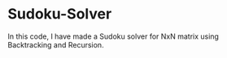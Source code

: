 # Sudoku-Solver
In this code, I have made a Sudoku solver for NxN matrix using Backtracking and Recursion.
